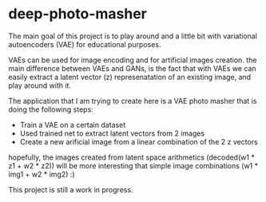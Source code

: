 # deep-photo-masher

The main goal of this project is to play around and a little bit with variational autoencoders (VAE) for educational purposes.

VAEs can be used for image encoding and for artificial images creation. the main difference between VAEs and GANs, is the fact that with VAEs we can easily extract a latent vector (z) represenatation of an existing image, and play around with it.

The application that I am trying to create here is a VAE photo masher that is doing the following steps:
* Train a VAE on a certain dataset
* Used trained net to extract latent vectors from 2 images
* Create a new arificial image from a linear combination of the 2 z vectors

hopefully, the images created from latent space arithmetics (decoded(w1 * z1 + w2 * z2)) will be more interesting that simple image combinations (w1 * img1 + w2 * img2) :)

This project is still a work in progress.

